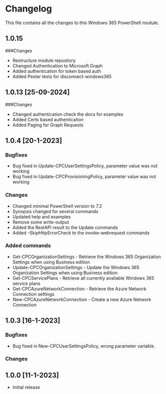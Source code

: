 # Changelog
This file contains all the changes to this Windows 365 PowerShell module.

## 1.0.15
###Changes
- Restructure module repository
- Changed Authentication to Microsoft.Graph
- Added authentication for token based auth
- Added Pester tests for disconnect-windows365

## 1.0.13 [25-09-2024]
###Changes
- Changed authentication check the docs for examples
- Added Certs based authentication
- Added Paging for Graph Requests

## 1.0.4 [20-1-2023]
### Bugfixes
- Bug fixed in Update-CPCUserSettingsPolicy, parameter value was not working
- Bug fixed in Update-CPCProvisioningPolicy, parameter value was not working
### Changes
- Changed minimal PowerShell version to 7.2
- Synopsis changed for several commands
- Updated help and examples
- Remove some write-output
- Added the RestAPI result to the Update commands
- Added -SkipHttpErrorCheck to the invoke-webrequest commands
### Added commands
- Get-CPCOrganizationSettings - Retrieve the Windows 365 Organization Settings when using Business edition
- Update-CPCOrganizationSettings - Update the Windows 365 Organization Settings when using Business edition
- Get-CPCServicePlans - Retrieve all currently available Windows 365 service plans
- Get-CPCAzureNetworkConnection - Retrieve the Azure Network Connection settings
- New-CPCAzureNetworkConnection - Create a new Azure Network Connection

## 1.0.3 [16-1-2023]
### Bugfixes
- Bug fixed in New-CPCUserSettingsPolicy, wrong parameter variable.

### Changes
## 1.0.0 [11-1-2023]

- Initial release
